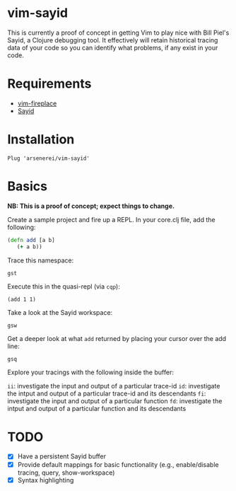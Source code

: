 # vim-sayid

This is currently a proof of concept in getting Vim to play nice with Bill
Piel's Sayid, a Clojure debugging tool. It effectively will retain historical
tracing data of your code so you can identify what problems, if any exist in
your code.

# Requirements

* [vim-fireplace](https://github.com/tpope/vim-fireplace)
* [Sayid](https://github.com/bpiel/sayid)

# Installation

`Plug 'arsenerei/vim-sayid'`

# Basics

**NB: This is a proof of concept; expect things to change.**

Create a sample project and fire up a REPL. In your core.clj file, add the
following:

```clojure
(defn add [a b]
   (+ a b))
```

Trace this namespace:

`gst`

Execute this in the quasi-repl (via `cqp`):

`(add 1 1)`

Take a look at the Sayid workspace:

`gsw`

Get a deeper look at what `add` returned by placing your cursor over the add
line:

`gsq`

Explore your tracings with the following inside the buffer:

`ii`: investigate the input and output of a particular trace-id
`id`: investigate the intput and output of a particular trace-id and its
      descendants
`fi`: investigate the input and output of a particular function
`fd`: investigate the intput and output of a particular function and its
      descendants

# TODO

- [x] Have a persistent Sayid buffer
- [x] Provide default mappings for basic functionality (e.g., enable/disable
      tracing, query, show-workspace)
- [x] Syntax highlighting
